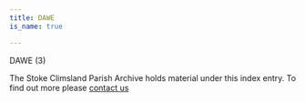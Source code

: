 ```yaml
---
title: DAWE
is_name: true

---
```


DAWE (3)


The Stoke Climsland Parish Archive holds material under this index entry. To find out more please [contact us](/contact/)
